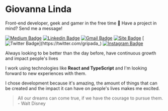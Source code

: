 # Giovanna Linda

Front-end developer, geek and gamer in the free time 💜 Have a project in mind? Send me a message!

[![Medium Badge](https://img.shields.io/badge/-Giovanna%20Linda-6633cc?style=flat-square&logo=Medium&logoColor=white&link=mailto:https://medium.com/@eugiovannasouza)](https://medium.com/@eugiovannasouza)
[![Linkedin Badge](https://img.shields.io/badge/-Giovanna%20Linda-6633cc?style=flat-square&logo=Linkedin&logoColor=white&link=https://www.linkedin.com/in/giovannalinda)](https://www.linkedin.com/in/giovannalinda) 
[![Gmail Badge](https://img.shields.io/badge/-eugiovannasouza@gmail.com-6633cc?style=flat-square&logo=Gmail&logoColor=white&link=mailto:eugiovannasouza@gmail.com)](mailto:eugiovannasouza@gmail.com)
[![Site Badge](https://img.shields.io/badge/-giovanna.dev-6633cc?style=flat-square&logo=react&logoColor=white&labelColor=6633cc&link=https://giovanna-dev.vercel.app)](https://giovanna-dev.vercel.app) 
[![Twitter Badge](https://img.shields.io/badge/-Giovanna%20Linda-6633cc?style=flat-square&labelColor=6633cc&logo=twitter&logoColor=white&link=https://twitter.com/gripada_)](https://twitter.com/gripada_) 
[![Instagram Badge](https://img.shields.io/badge/-@giovannalinda-6633cc?style=flat-square&labelColor=6633cc&logo=instagram&logoColor=white&link=https://www.instagram.com/_gripada)](https://www.instagram.com/_gripada) 

Always looking to be better than the day before, have continuous growth and impact people's lives

I work using technologies like <strong>React and TypeScript</strong> and I'm looking forward to new experiences with them.

I chose development because it's amazing, the amount of things that can be created and the impact it can have on people's lives makes me excited.
    
> All our dreams can come true, if we have the courage to pursue them. - Walt Disney
